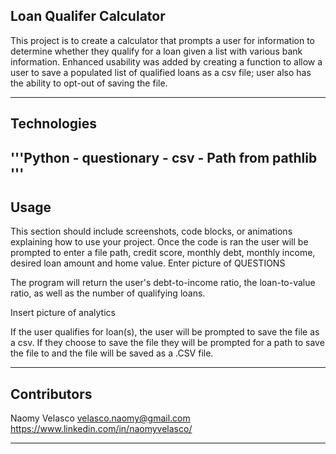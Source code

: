 ##  Loan Qualifer Calculator

This project is to create a calculator that prompts a user for information to determine whether they qualify for a loan given a list with various bank information. Enhanced usability was added by creating a function to allow a user to save a populated list of qualified loans as a csv file; user also has the ability to opt-out of saving the file.

---

## Technologies

'''Python
    - questionary
    - csv
    - Path from pathlib
'''
---

## Usage

This section should include screenshots, code blocks, or animations explaining how to use your project.
Once the code is ran the user will be prompted to enter a file path, credit score, monthly debt, monthly income, desired loan amount and home value. Enter picture of QUESTIONS

The program will return the user's debt-to-income ratio, the loan-to-value ratio, as well as the number of qualifying loans.

Insert picture of analytics

If the user qualifies for loan(s), the user will be prompted to save the file as a csv. If they choose to save the file they will be prompted for a path to save the file to and the file will be saved as a .CSV file.

---

## Contributors

Naomy Velasco
velasco.naomy@gmail.com
https://www.linkedin.com/in/naomyvelasco/


---

